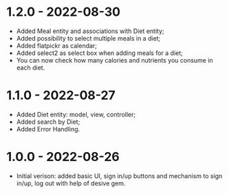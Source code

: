 # 1.2.0 - 2022-08-30
 - Added Meal entity and associations with Diet entity;
 - Added possibility to select multiple meals in a diet;
 - Added flatpickr as calendar;
 - Added select2 as select box when adding meals for a diet;
 - You can now check how many calories and nutrients you consume in each diet.

# 1.1.0 - 2022-08-27
 - Added Diet entity: model, view, controller;
 - Added search by Diet;
 - Added Error Handling.

# 1.0.0 - 2022-08-26
  - Initial verison: added basic UI, sign in/up buttons and mechanism to sign in/up, log out with help of desive gem.